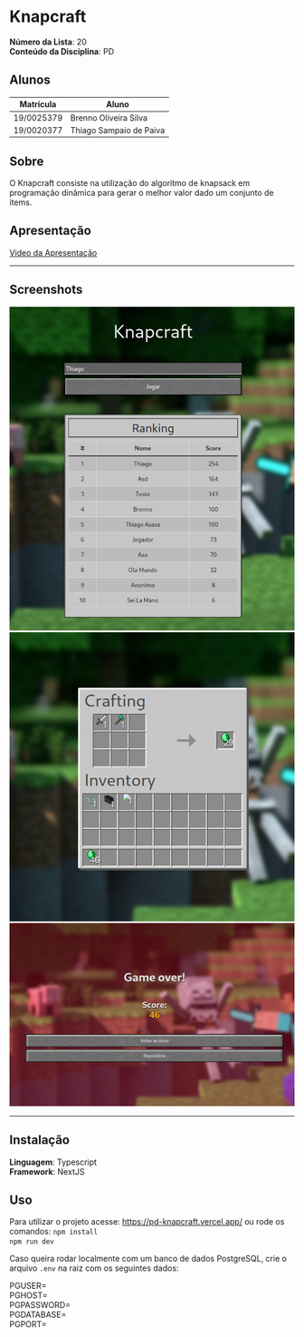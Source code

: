 # Knapcraft

**Número da Lista**: 20<br>
**Conteúdo da Disciplina**: PD<br>

## Alunos

| Matrícula  | Aluno                   |
| ---------- | ----------------------- |
| 19/0025379 | Brenno Oliveira Silva   |
| 19/0020377 | Thiago Sampaio de Paiva |

## Sobre

O Knapcraft consiste na utilização do algoritmo de knapsack em programação dinâmica para gerar o melhor valor dado um conjunto de items.

## Apresentação

[Video da Apresentação](assets/apresentacao/apresentacao.mp4)

<hr>

## Screenshots

<img src="assets/apresentacao/inicial.png" width="600"/>

<img src="assets/apresentacao/game.png" width="600"/>

<img src="assets/apresentacao/endgame.png" width="600"/>
<hr>

## Instalação

**Linguagem**: Typescript<br>
**Framework**: NextJS<br>

## Uso

Para utilizar o projeto acesse: https://pd-knapcraft.vercel.app/ ou rode os comandos:
`npm install` <br>
`npm run dev`

Caso queira rodar localmente com um banco de dados PostgreSQL, crie o arquivo `.env` na raiz com os seguintes dados:

PGUSER=<br>
PGHOST=<br>
PGPASSWORD=<br>
PGDATABASE=<br>
PGPORT=<br>
